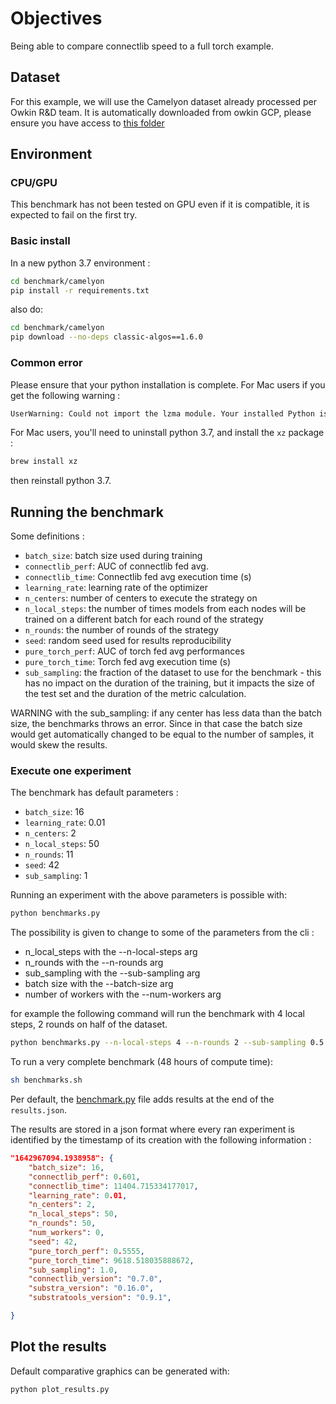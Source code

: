 # Objectives

Being able to compare connectlib speed to a full torch example.

## Dataset

For this example, we will use the Camelyon dataset already processed per Owkin R&D team. It is automatically downloaded from owkin GCP, please ensure you have access to [this folder](https://console.cloud.google.com/storage/browser/camelyon_0_5?project=connectors-preview)

## Environment

### CPU/GPU

This benchmark has not been tested on GPU even if it is compatible, it is expected to fail on the first try.

### Basic install

In a new python 3.7 environment :

```sh
cd benchmark/camelyon
pip install -r requirements.txt
```

also do:

```sh
cd benchmark/camelyon
pip download --no-deps classic-algos==1.6.0
```

### Common error

Please ensure that your python installation is complete. For Mac users if you get the following warning :

```sh
UserWarning: Could not import the lzma module. Your installed Python is incomplete. Attempting to use lzma compression will result in a RuntimeError.
```

For Mac users, you'll need to uninstall python 3.7, and install the `xz` package :

```sh
brew install xz
```

then reinstall python 3.7.

## Running the benchmark

Some definitions :

- `batch_size`: batch size used during training
- `connectlib_perf`: AUC of connectlib fed avg.
- `connectlib_time`: Connectlib fed avg execution time (s)
- `learning_rate`: learning rate of the optimizer
- `n_centers`: number of centers to execute the strategy on
- `n_local_steps`: the number of times models from each nodes will be trained on a different batch for each round of the strategy
- `n_rounds`: the number of rounds of the strategy
- `seed`: random seed used for results reproducibility
- `pure_torch_perf`: AUC of torch fed avg performances
- `pure_torch_time`: Torch fed avg execution time (s)
- `sub_sampling`: the fraction of the dataset to use for the benchmark - this has no impact on the duration of the training, but it impacts the size of the test set and the duration of the metric calculation.

WARNING with the sub_sampling: if any center has less data than the batch size, the benchmarks throws an error. Since in that case the batch size would get automatically changed to be equal to the number of samples, it would skew the results.

### Execute one experiment

The benchmark has default parameters :

- `batch_size`: 16
- `learning_rate`: 0.01
- `n_centers`: 2
- `n_local_steps`: 50
- `n_rounds`: 11
- `seed`: 42
- `sub_sampling`: 1

Running an experiment with the above parameters is possible with:

```sh
python benchmarks.py
```

The possibility is given to change to some of the parameters from the cli :

- n_local_steps with the --n-local-steps arg
- n_rounds with the --n-rounds arg
- sub_sampling with the --sub-sampling arg
- batch size with the --batch-size arg
- number of workers with the --num-workers arg

for example the following command will run the benchmark with 4 local steps, 2 rounds on half of the dataset.

```sh
python benchmarks.py --n-local-steps 4 --n-rounds 2 --sub-sampling 0.5
```

To run a very complete benchmark (48 hours of compute time):

```sh
sh benchmarks.sh
```

Per default, the [benchmark.py](benchmarks.py) file adds results at the end of the `results.json`.

The results are stored in a json format where every ran experiment is identified by the timestamp of its creation with the following information :

```json
"1642967094.1938958": {
    "batch_size": 16,
    "connectlib_perf": 0.601,
    "connectlib_time": 11404.715334177017,
    "learning_rate": 0.01,
    "n_centers": 2,
    "n_local_steps": 50,
    "n_rounds": 50,
    "num_workers": 0,
    "seed": 42,
    "pure_torch_perf": 0.5555,
    "pure_torch_time": 9618.518035888672,
    "sub_sampling": 1.0,
    "connectlib_version": "0.7.0",
    "substra_version": "0.16.0",
    "substratools_version": "0.9.1",

}
```

## Plot the results

Default comparative graphics can be generated with:

```sh
python plot_results.py
```
